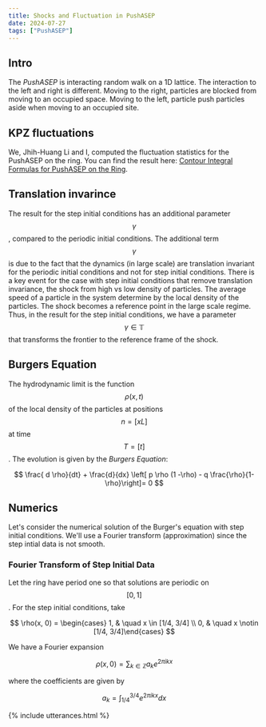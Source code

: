 ```yaml
---
title: Shocks and Fluctuation in PushASEP
date: 2024-07-27
tags: ["PushASEP"]
---
```


## Intro

The *PushASEP* is interacting random walk on a 1D lattice. The interaction to the left and right is different. Moving to the right, particles are blocked from moving to an occupied space. Moving to the left, particle push particles aside when moving to an occupied site.

## KPZ fluctuations 

We, Jhih-Huang Li and I, computed the fluctuation statistics for the PushASEP on the ring. You can find the result here: [Contour Integral Formulas for PushASEP on the Ring](https://arxiv.org/abs/2308.05372).

## Translation invarince

The result for the step initial conditions has an additional parameter $$\gamma$$, compared to the periodic initial conditions. The additional term $$\gamma$$ is due to the fact that the dynamics (in large scale) are translation invariant for the periodic initial conditions and not for step initial conditions. There is a key event for the case with step initial conditions that remove translation invariance, the shock from high vs low density of particles. The average speed of a particle in the system determine by the local density of the particles. The shock becomes a reference point in the large scale regime. Thus, in the result for the step initial conditions, we have a parameter $$\gamma \in \mathbb{T}$$ that transforms the frontier to the reference frame of the shock.

## Burgers Equation

The hydrodynamic limit is the function $$\rho(x,t)$$ of the local density of the particles at positions $$ n = [x L]$$ at time $$T = [ t]$$. The evolution is given by the *Burgers Equation*:

$$
\frac{ d \rho}{dt} +  \frac{d}{dx} \left[ p \rho (1 -\rho) - q \frac{\rho}{1-\rho}\right]= 0
$$

## Numerics

Let's consider the numerical solution of the Burger's equation with step initial conditions. We'll use a Fourier transform (approximation) since the step intial data is not smooth.

### Fourier Transform of Step Initial Data

Let the ring have period one so that solutions are periodic on $$[0,1]$$. For the step initial conditions, take

$$
\rho(x, 0) = \begin{cases} 1, & \quad x \in [1/4, 3/4] \\ 0, & \quad x \notin [1/4, 3/4]\end{cases}
$$

We have a Fourier expansion

$$
\rho(x, 0) = \sum_{k \in \mathbb{Z}} a_k e^{2 \pi i k x}
$$

where the coefficients are given by

$$
a_k = \int_{1/4}^{3/4} e^{2 \pi i k x} dx
$$

{% include utterances.html %}
